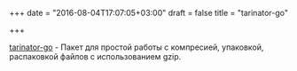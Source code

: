 +++
date = "2016-08-04T17:07:05+03:00"
draft = false
title = "tarinator-go"

+++

<p><a href="https://github.com/verybluebot/tarinator-go">tarinator-go</a>&nbsp;- Пакет для проcтой работы с компресией, упаковкой, распаковкой файлов с использованием gzip.</p>

